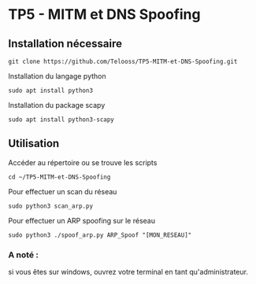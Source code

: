 # TP5 - MITM et DNS Spoofing

## Installation nécessaire

````
git clone https://github.com/Telooss/TP5-MITM-et-DNS-Spoofing.git
````

Installation du langage python

````
sudo apt install python3 
````

Installation du package scapy

````
sudo apt install python3-scapy
````

## Utilisation

Accéder au répertoire ou se trouve les scripts

````
cd ~/TP5-MITM-et-DNS-Spoofing
````

Pour effectuer un scan du réseau 

````
sudo python3 scan_arp.py
````

Pour effectuer un ARP spoofing sur le réseau

````
sudo python3 ./spoof_arp.py ARP_Spoof "[MON_RESEAU]"
````

### A noté : 
si vous êtes sur windows, ouvrez votre terminal en tant qu'administrateur.